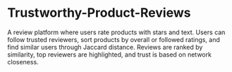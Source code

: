 # Trustworthy-Product-Reviews
A review platform where users rate products with stars and text. Users can follow trusted reviewers, sort products by overall or followed ratings, and find similar users through Jaccard distance. Reviews are ranked by similarity, top reviewers are highlighted, and trust is based on network closeness.
